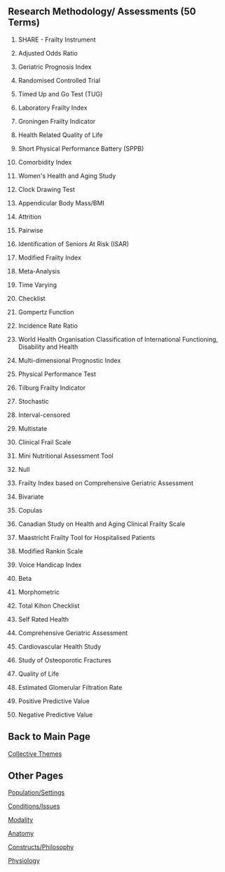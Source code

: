 ## Research Methodology/ Assessments (50 Terms)

1. SHARE - Frailty Instrument 

2. Adjusted Odds Ratio 

3. Geriatric Prognosis Index 

4. Randomised Controlled Trial

5. Timed Up and Go Test (TUG)

6. Laboratory Frailty Index 

7. Groningen Frailty Indicator 

8. Health Related Quality of Life 

9. Short Physical Performance Battery (SPPB)

10. Comorbidity Index 

11. Women's Health and Aging Study 

12. Clock Drawing Test 

13. Appendicular Body Mass/BMI 

14. Attrition 

15. Pairwise 

16. Identification of Seniors At Risk (ISAR)

17. Modified Frailty Index 

18. Meta-Analysis 

19. Time Varying 

20. Checklist 

21. Gompertz Function 

22. Incidence Rate Ratio 

23. World Health Organisation Classification of International Functioning, Disability and Health 

24. Multi-dimensional Prognostic Index 

25. Physical Performance Test 

26. Tilburg Frailty Indicator 

27. Stochastic 

28. Interval-censored 

29. Multistate 

30. Clinical Frail Scale 

31. Mini Nutritional Assessment Tool 

32. Null 

33. Frailty Index based on Comprehensive Geriatric Assessment

34. Bivariate 

35. Copulas 

36. Canadian Study on Health and Aging Clinical Frailty Scale 

37. Maastricht Frailty Tool for Hospitalised Patients 

38. Modified Rankin Scale 

39. Voice Handicap Index 

40. Beta 

41. Morphometric 

42. Total Kihon Checklist 

43. Self Rated Health 

44. Comprehensive Geriatric Assessment

45. Cardiovascular Health Study 

46. Study of Osteoporotic Fractures 

47. Quality of Life 

48. Estimated Glomerular Filtration Rate 

49. Positive Predictive Value 

50. Negative Predictive Value 

## Back to Main Page 
[Collective Themes](index.md)

## Other Pages 

[Population/Settings](populationsettings.md)

[Conditions/Issues](conditionsissues.md)

[Modality](modality.md)

[Anatomy](anatomy.md)

[Constructs/Philosophy](constructsphilosophy.md)

[Physiology](physiology.md)



